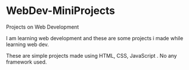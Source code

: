 # WebDev-MiniProjects
Projects on Web Development

I am learning web development and these are some projects i made while learning web dev.

These are simple projects made using HTML, CSS, JavaScript . No any framework used. 

